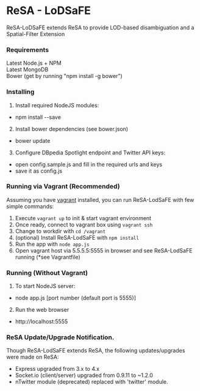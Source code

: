 ReSA - LoDSaFE
====
ReSA-LoDSaFE extends ReSA to provide LOD-based disambiguation and a Spatial-Filter Extension

### Requirements

Latest Node.js + NPM  
Latest MongoDB  
Bower (get by running "npm install -g bower")

### Installing

1. Install required NodeJS modules:
 - npm install --save
 
2. Install bower dependencies (see bower.json)
- bower update

3. Configure DBpedia Spotlight endpoint and Twitter API keys:
 - open config.sample.js and fill in the required urls and keys
 - save it as config.js
 

### Running via Vagrant (Recommended)

Assuming you have [vagrant](http://www.vagrantup.com/) installed, you can run ReSA-LodSaFE with few simple commands:  

1. Execute `vagrant up` to init & start vagrant environment
2. Once ready, connect to vagrant box using `vagrant ssh`
3. Change to workdir with `cd /vagrant`
4. (optional) Install ReSA-LodSaFE with `npm install`
5. Run the app with `node app.js`
6. Open vagrant host via 5.5.5.5:5555 in browser and see ReSA-LodSaFE running (*see Vagrantfile)

### Running (Without Vagrant)

1. To start NodeJS server:
 - node app.js [port number (default port is 5555)]

2. Run the web browser
 - http://localhost:5555
 
 ### ReSA Update/Upgrade Notification.
 Though ReSA-LodSaFE extends ReSA, the following updates/upgrades were made on ReSA:
 - Express upgraded from 3.x to 4.x
 - Socket.io (client/server) upgraded from 0.9.11 to ~1.2.0
 - nTwitter module (deprecated) replaced with 'twitter' module.